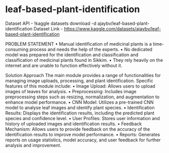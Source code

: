 # leaf-based-plant-identification

Dataset API - !kaggle datasets download -d ajaybv/leaf-based-plant-identification 
Dataset Link - https://www.kaggle.com/datasets/ajaybv/leaf-based-plant-identification

PROBLEM STATEMENT 
• Manual identification of medicinal plants is a time-consuming process and needs the help of the experts. 
• No dedicated model was prepared for the identification and classification and classification of medicinal plants found in Sikkim. 
• They rely heavily on the internet and are unable to function effectively without it.

Solution Approach 
The main module provides a range of functionalities for managing image uploads, processing, and plant identification. Specific features of this module include:
• Image Upload: Allows users to upload images of leaves for analysis.
• Preprocessing: Includes image preprocessing steps such as resizing, normalization, and augmentation to enhance model performance. 
• CNN Model: Utilizes a pre-trained CNN model to analyse leaf images and identify plant species. 
• Identification Results: Displays the identification results, including the predicted plant species and confidence level. 
• User Profiles: Stores user information and history of uploaded images and identification results. 
• Feedback Mechanism: Allows users to provide feedback on the accuracy of the identification results to improve model performance. 
• Reports: Generates reports on usage statistics, model accuracy, and user feedback for further analysis and improvement.
